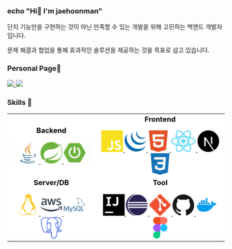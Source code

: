 ### echo "Hi👋 I'm jaehoonman" 

단지 기능만을 구현하는 것이 아닌 만족할 수 있는 개발을 위해 고민하는 백엔드 개발자입니다.  

문제 해결과 협업을 통해 효과적인 솔루션을 제공하는 것을 목표로 삼고 있습니다.


### Personal Page📝
<a href="https://jaehoonman.tistory.com/" target="_blank">
    <img src="https://img.shields.io/badge/Tistory-FF8224?style=flat&logo=tistory&logoColor=000000"/>
</a>

<a href="https://jaehoonmandev.github.io/" target="_blank">
    <img src="https://img.shields.io/badge/GithubPages-222222?style=flat&logo=githubpages&logoColor=FFFFFF"/>
</a>

### Skills 💪
<table >
    <tbody style="background-color: white">
        <tr>
            <td>
                <h3 align="center" style="color: black; margin-top: 0px">Backend</h3>        
                <div align="center" style="background-color: rgba(234, 234, 234, 0.1);"> 
                    <a href="https://www.flaticon.com/kr/free-icons/" title="자바 아이콘" target="_blank">
                        <img src="icons/back/java.png" height="50"/>
                    </a>
                    <a href="https://simpleicons.org/" target="_blank">
                        <img src="icons/back/spring.svg" height="50"/>
                    </a>
                    <a href="https://simpleicons.org/" target="_blank">
                        <img src="icons/back/springboot.svg" height="50"/>
                    </a>
                </div>
            </td>      
            <td>
                <h3 align="center" style="color: black; margin-top: 0px">Frontend</h3>        
                <div align="center" dir="auto">  
                    <a href="https://simpleicons.org/" target="_blank">
                        <img src="icons/front/javascript-color.svg" height="50"/>
                    </a>
                    <a href="https://simpleicons.org/" target="_blank">
                        <img src="icons/front/jquery-color.svg" height="50"/>
                    </a>
                    <a href="https://simpleicons.org/" target="_blank">
                        <img src="icons/front/html5-color.svg" height="50"/>
                    </a>
                    <a href="https://en.m.wikipedia.org/wiki/File:React-icon.svg" target="_blank">
                        <img src="icons/front/React.png" height="50"/>
                    </a>
                    <a href="https://seeklogo.com/vector-logo/394608/next-js" target="_blank">
                        <img src="icons/front/next-js.png" height="50"/>
                    </a>
                    <a href="https://simpleicons.org/" target="_blank">
                        <img src="icons/front/css3-color.svg" height="50"/>
                    </a>
                </div>
            </td>            
        </tr>
        <tr>
             <td>
                <h3 align="center" style="color: black; margin-top: 0px">Server/DB</h3>        
                <div align="center" dir="auto">  
                   <a href="https://simpleicons.org/" target="_blank">
                        <img src="icons/server_DB/linux-color.svg" height="50"/>
                    </a>
                   <a href="https://simpleicons.org/" target="_blank">
                        <img src="icons/server_DB/amazonaws-color.svg" height="50"/>
                    </a>
                   <a href="https://simpleicons.org/" target="_blank">
                        <img src="icons/server_DB/mysql-color.svg" height="50"/>
                    </a>
                   <a href="https://simpleicons.org/" target="_blank">
                        <img src="icons/server_DB/postgresql-color.svg" height="50"/>
                    </a>
                </div>
            </td>  
            <td>
                <h3 align="center" style="color: black; margin-top: 0px">Tool</h3>        
                <div align="center" dir="auto">  
                    <a href="https://simpleicons.org/" target="_blank">
                        <img src="icons/tool/intellijidea-color.svg" height="50"/>
                    </a>
                    <a href="https://simpleicons.org/" target="_blank">
                        <img src="icons/tool/eclipseide-color.svg" height="50"/>
                    </a>
                    <a href="https://simpleicons.org/" target="_blank">
                        <img src="icons/tool/git-color.svg" height="50"/>
                    </a>
                    <a href="https://simpleicons.org/" target="_blank">
                        <img src="icons/tool/github-color.svg" height="50"/>
                    </a>
                    <a href="https://www.pngwing.com/en/free-png-amxda/download" target="_blank">
                        <img src="icons/tool/Docker.png" height="50"/>
                    </a>
                    <a href="https://en.m.wikipedia.org/wiki/File:Figma-logo.svg" target="_blank">
                        <img src="icons/tool/Figma.png" height="50"/>
                    </a>
                </div>
            </td>
        </tr>
    </tbody>
</table>
